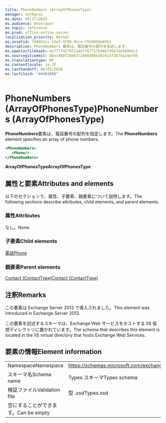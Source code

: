 ```yaml
---
title: PhoneNumbers (ArrayOfPhonesType)
manager: sethgros
ms.date: 09/17/2015
ms.audience: Developer
ms.topic: reference
ms.prod: office-online-server
localization_priority: Normal
ms.assetid: 748663cc-13ef-4799-91ce-f559050a9fb1
description: PhoneNumbers 要素は、電話番号の配列を指定します。
ms.openlocfilehash: de777fd27072a8b7767717b46b7d5674e960bbc2
ms.sourcegitcommit: 88ec988f2bb67c1866d06b361615f3674a24e795
ms.translationtype: MT
ms.contentlocale: ja-JP
ms.lasthandoff: 06/03/2020
ms.locfileid: "44461696"
---
```

# <a name="phonenumbers-arrayofphonestype"></a><span data-ttu-id="db2fe-103">PhoneNumbers (ArrayOfPhonesType)</span><span class="sxs-lookup"><span data-stu-id="db2fe-103">PhoneNumbers (ArrayOfPhonesType)</span></span>

<span data-ttu-id="db2fe-104">**PhoneNumbers**要素は、電話番号の配列を指定します。</span><span class="sxs-lookup"><span data-stu-id="db2fe-104">The **PhoneNumbers** element specifies an array of phone numbers.</span></span> 
  
```XML
<PhoneNumbers>
   <Phone/>
</PhoneNumbers>
```

 <span data-ttu-id="db2fe-105">**ArrayOfPhonesType**</span><span class="sxs-lookup"><span data-stu-id="db2fe-105">**ArrayOfPhonesType**</span></span>
## <a name="attributes-and-elements"></a><span data-ttu-id="db2fe-106">属性と要素</span><span class="sxs-lookup"><span data-stu-id="db2fe-106">Attributes and elements</span></span>

<span data-ttu-id="db2fe-107">以下のセクションで、属性、子要素、親要素について説明します。</span><span class="sxs-lookup"><span data-stu-id="db2fe-107">The following sections describe attributes, child elements, and parent elements.</span></span>
  
### <a name="attributes"></a><span data-ttu-id="db2fe-108">属性</span><span class="sxs-lookup"><span data-stu-id="db2fe-108">Attributes</span></span>

<span data-ttu-id="db2fe-109">なし。</span><span class="sxs-lookup"><span data-stu-id="db2fe-109">None.</span></span>
  
### <a name="child-elements"></a><span data-ttu-id="db2fe-110">子要素</span><span class="sxs-lookup"><span data-stu-id="db2fe-110">Child elements</span></span>

[<span data-ttu-id="db2fe-111">電話</span><span class="sxs-lookup"><span data-stu-id="db2fe-111">Phone</span></span>](phone.md)
  
### <a name="parent-elements"></a><span data-ttu-id="db2fe-112">親要素</span><span class="sxs-lookup"><span data-stu-id="db2fe-112">Parent elements</span></span>

[<span data-ttu-id="db2fe-113">Contact (ContactType)</span><span class="sxs-lookup"><span data-stu-id="db2fe-113">Contact (ContactType)</span></span>](contact-contacttype.md)
  
## <a name="remarks"></a><span data-ttu-id="db2fe-114">注釈</span><span class="sxs-lookup"><span data-stu-id="db2fe-114">Remarks</span></span>

<span data-ttu-id="db2fe-115">この要素は Exchange Server 2013 で導入されました。</span><span class="sxs-lookup"><span data-stu-id="db2fe-115">This element was introduced in Exchange Server 2013.</span></span>
  
<span data-ttu-id="db2fe-116">この要素を記述するスキーマは、Exchange Web サービスをホストする IIS 仮想ディレクトリに置かれています。</span><span class="sxs-lookup"><span data-stu-id="db2fe-116">The schema that describes this element is located in the IIS virtual directory that hosts Exchange Web Services.</span></span>
  
## <a name="element-information"></a><span data-ttu-id="db2fe-117">要素の情報</span><span class="sxs-lookup"><span data-stu-id="db2fe-117">Element information</span></span>

|||
|:-----|:-----|
|<span data-ttu-id="db2fe-118">Namespace</span><span class="sxs-lookup"><span data-stu-id="db2fe-118">Namespace</span></span>  <br/> |https://schemas.microsoft.com/exchange/services/2006/types  <br/> |
|<span data-ttu-id="db2fe-119">スキーマ名</span><span class="sxs-lookup"><span data-stu-id="db2fe-119">Schema name</span></span>  <br/> |<span data-ttu-id="db2fe-120">Types スキーマ</span><span class="sxs-lookup"><span data-stu-id="db2fe-120">Types schema</span></span>  <br/> |
|<span data-ttu-id="db2fe-121">検証ファイル</span><span class="sxs-lookup"><span data-stu-id="db2fe-121">Validation file</span></span>  <br/> |<span data-ttu-id="db2fe-122">型 .xsd</span><span class="sxs-lookup"><span data-stu-id="db2fe-122">Types.xsd</span></span>  <br/> |
|<span data-ttu-id="db2fe-123">空にすることができます。</span><span class="sxs-lookup"><span data-stu-id="db2fe-123">Can be empty</span></span>  <br/> ||
   


